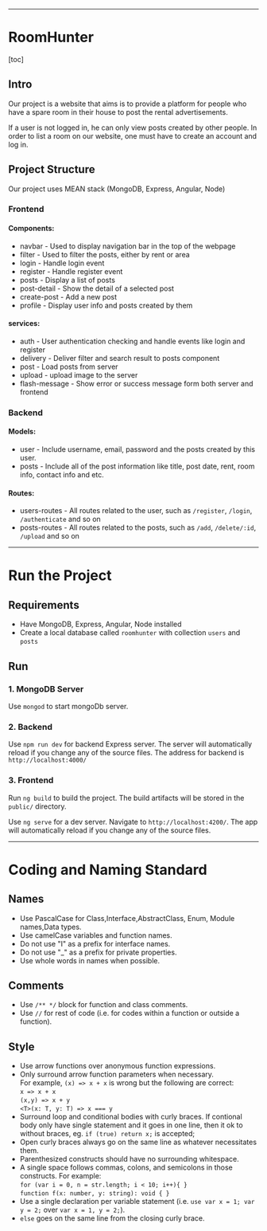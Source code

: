 
---
# RoomHunter
[toc]

## Intro
Our project is a website that aims is to provide a platform for people who have a spare room in their house to post the rental advertisements. 

 If a user is not logged in, he can only view posts created by other people. In order to list a room on our website, one must have to create an account and log in. 
 
 ## Project Structure
Our project uses MEAN stack (MongoDB, Express, Angular, Node)

### Frontend 
#### Components:
- navbar - Used to display navigation bar in the top of the webpage
- filter - Used to filter the posts, either by rent or area
- login - Handle login event
- register - Handle register event
- posts - Display a list of posts
- post-detail - Show the detail of a selected post
- create-post - Add a new post
- profile - Display user info and posts created by them
#### services:
- auth - User authentication checking and handle events like login and register 
- delivery - Deliver filter and search result to posts component
- post - Load posts from server
- upload - upload image to the server
- flash-message - Show error or success message form both server and frontend


### Backend 
#### Models:
- user - Include username, email, password and the posts created by this user.
- posts - Include all of the post information like title, post date, rent, room info, contact info and etc.

#### Routes:
- users-routes - All routes related to the user, such as `/register`, `/login`, `/authenticate` and so on
- posts-routes - All routes related to the posts, such as `/add`, `/delete/:id`, `/upload` and so on

---
# Run the Project

## Requirements
- Have MongoDB, Express, Angular, Node installed
- Create a local database called `roomhunter` with collection `users` and `posts`

## Run
### 1. MongoDB Server
Use `mongod` to start mongoDb server.

### 2. Backend 

Use `npm run dev` for backend Express server. The server will automatically reload if you change any of the source files. The address for backend is `http://localhost:4000/`

### 3. Frontend

Run `ng build` to build the project. The build artifacts will be stored in the `public/` directory. 

Use `ng serve` for a dev server. Navigate to `http://localhost:4200/`. The app will automatically reload if you change any of the source files.

---

# Coding and Naming Standard

## Names

- Use PascalCase for Class,Interface,AbstractClass, Enum, Module names,Data types.
- Use camelCase variables and function names.
- Do not use "I" as a prefix for interface names.
- Do not use "\_" as a prefix for private properties.
- Use whole words in names when possible.

## Comments

- Use `/** */` block for function and class comments.
- Use `//` for rest of code (i.e. for codes within a function or outside a function).

## Style

- Use arrow functions over anonymous function expressions.
- Only surround arrow function parameters when necessary.  
   For example, `(x) => x + x` is wrong but the following are correct:  
   `x => x + x`  
  `(x,y) => x + y`  
  `<T>(x: T, y: T) => x === y`
- Surround loop and conditional bodies with curly braces. If contional body only have single statement and it goes in one line, then it ok to without braces, eg. `if (true) return x;` is accepted;
- Open curly braces always go on the same line as whatever necessitates them.
- Parenthesized constructs should have no surrounding whitespace.
- A single space follows commas, colons, and semicolons in those constructs. For example:  
   `for (var i = 0, n = str.length; i < 10; i++){ }`  
  `function f(x: number, y: string): void { }`
- Use a single declaration per variable statement (i.e. `use var x = 1; var y = 2;` over `var x = 1, y = 2;`).
- `else` goes on the same line from the closing curly brace.
